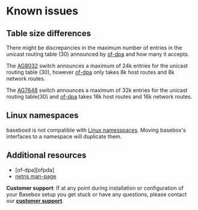 # Known issues

## Table size differences

There might be discrepancies in the maximum number of entries in the unicast routing table (30) announced by [of-dpa][ofdpa] and how many it accepts. 

The [AG8032][ag8032] switch announces a maximum of 24k entries for the unicast routing table (30), however [of-dpa][ofdpa] only takes 8k host routes and 8k network routes.

The [AG7648][ag7648] switch announces a maximum of 32k entries for the unicast routing table(30) and [of-dpa][ofdpa] takes 16k host routes and 16k network routes.

## Linux namespaces

baseboxd is not compatible with [Linux namesspaces][netns]. Moving basebox's interfaces to a namespace will duplicate them.

## Additional resources
* [of-dpa][ofpda]
* [netns man-page][netns]

**Customer support**: If at any point during installation or configuration of your Basebox setup you get stuck or have any questions, please contact our **[customer support](../customer_support.html#customer_support)**.

[ag8032]: https://agema.deltaww.com/UserFiles/files/AG8032%20Datasheet.pdf
[ag7648]: https://agema.deltaww.com/product-info.php?id=29
[ofdpa]: https://github.com/Broadcom-Switch/of-dpa

[netns]: http://man7.org/linux/man-pages/man8/ip-netns.8.html (netns man-page)
